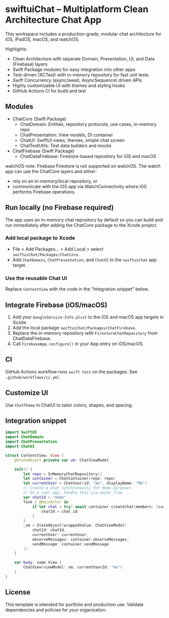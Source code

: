 # swiftuiChat – Multiplatform Clean Architecture Chat App

This workspace includes a production-grade, modular chat architecture for iOS, iPadOS, macOS, and watchOS.

Highlights:
- Clean Architecture with separate Domain, Presentation, UI, and Data (Firebase) layers
- Swift Package modules for easy integration into other apps
- Test-driven (XCTest) with in-memory repository for fast unit tests
- Swift Concurrency (async/await, AsyncSequence) driven APIs
- Highly customizable UI with themes and styling hooks
- GitHub Actions CI for build and test

## Modules

- ChatCore (Swift Package)
  - ChatDomain: Entities, repository protocols, use cases, in-memory repo
  - ChatPresentation: View models, DI container
  - ChatUI: SwiftUI views, themes, simple chat screen
  - ChatTestUtils: Test data builders and mocks
- ChatFirebase (Swift Package)
  - ChatDataFirebase: Firestore-based repository for iOS and macOS

watchOS note: Firebase Firestore is not supported on watchOS. The watch app can use the ChatCore layers and either:
- rely on an in-memory/local repository, or
- communicate with the iOS app via WatchConnectivity where iOS performs Firebase operations.

## Run locally (no Firebase required)
The app uses an in-memory chat repository by default so you can build and run immediately after adding the ChatCore package to the Xcode project.

### Add local package to Xcode
- File > Add Packages… > Add Local > select `swiftuiChat/Packages/ChatCore`.
- Add `ChatDomain`, `ChatPresentation`, and `ChatUI` to the `swiftuiChat` app target.

### Use the reusable Chat UI
Replace `ContentView` with the code in the “Integration snippet” below.

## Integrate Firebase (iOS/macOS)
1. Add your `GoogleService-Info.plist` to the iOS and macOS app targets in Xcode.
2. Add the local package `swiftuiChat/Packages/ChatFirebase`.
3. Replace the in-memory repository with `FirestoreChatRepository` from ChatDataFirebase.
4. Call `FirebaseApp.configure()` in your App entry on iOS/macOS.

## CI
GitHub Actions workflow runs `swift test` on the packages. See `.github/workflows/ci.yml`.

## Customize UI
Use `ChatTheme` in ChatUI to tailor colors, shapes, and spacing.

## Integration snippet
```swift
import SwiftUI
import ChatDomain
import ChatPresentation
import ChatUI

struct ContentView: View {
    @StateObject private var vm: ChatViewModel

    init() {
        let repo = InMemoryChatRepository()
        let container = ChatContainer(repo: repo)
        let currentUser = ChatUser(id: "me", displayName: "Me")
        // Create a chat synchronously for demo purposes
        // In a real app, handle this via async flow
        var chatId = "demo"
        Task { @MainActor in
            if let chat = try? await container.createChat(members: [currentUser]) {
                chatId = chat.id
            }
        }
        _vm = StateObject(wrappedValue: ChatViewModel(
            chatId: chatId,
            currentUser: currentUser,
            observeMessages: container.observeMessages,
            sendMessage: container.sendMessage
        ))
    }

    var body: some View {
        ChatView(viewModel: vm, currentUserId: "me")
    }
}
```

## License
This template is intended for portfolio and production use. Validate dependencies and policies for your organization.
